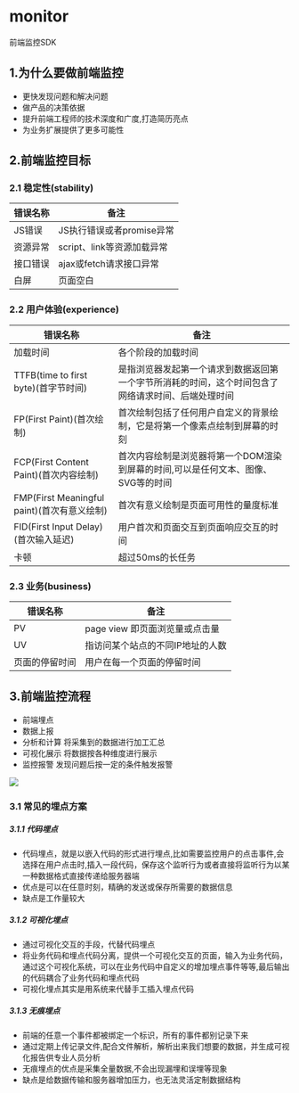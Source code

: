 # monitor
前端监控SDK

## 1.为什么要做前端监控
- 更快发现问题和解决问题
- 做产品的决策依据
- 提升前端工程师的技术深度和广度,打造简历亮点
- 为业务扩展提供了更多可能性
## 2.前端监控目标
### 2.1 稳定性(stability)
| **错误名称** | **备注** |
| --- | --- |
| JS错误 | JS执行错误或者promise异常 |
| 资源异常 | script、link等资源加载异常 |
| 接口错误 | ajax或fetch请求接口异常 |
| 白屏 | 页面空白 |

### 2.2 用户体验(experience)
| **错误名称** | **备注** |
| --- | --- |
| 加载时间 | 各个阶段的加载时间 |
| TTFB(time to first byte)(首字节时间) | 是指浏览器发起第一个请求到数据返回第一个字节所消耗的时间，这个时间包含了网络请求时间、后端处理时间 |
| FP(First Paint)(首次绘制) | 首次绘制包括了任何用户自定义的背景绘制，它是将第一个像素点绘制到屏幕的时刻 |
| FCP(First Content Paint)(首次内容绘制) | 首次内容绘制是浏览器将第一个DOM渲染到屏幕的时间,可以是任何文本、图像、SVG等的时间 |
| FMP(First Meaningful paint)(首次有意义绘制) | 首次有意义绘制是页面可用性的量度标准 |
| FID(First Input Delay)(首次输入延迟) | 用户首次和页面交互到页面响应交互的时间 |
| 卡顿 | 超过50ms的长任务 |

### 2.3 业务(business)
| **错误名称** | **备注** |
| --- | --- |
| PV | page view 即页面浏览量或点击量 |
| UV | 指访问某个站点的不同IP地址的人数 |
| 页面的停留时间 | 用户在每一个页面的停留时间 |

## 3.前端监控流程

- 前端埋点
- 数据上报
- 分析和计算 将采集到的数据进行加工汇总
- 可视化展示 将数据按各种维度进行展示
- 监控报警 发现问题后按一定的条件触发报警

![](https://cdn.nlark.com/yuque/0/2021/jpeg/301540/1624847824744-27dba60c-2c1f-49fb-9a47-47cc565d14a7.jpeg#clientId=ud06dedc4-9f98-4&from=paste&id=u0672571e&margin=%5Bobject%20Object%5D&originHeight=468&originWidth=1432&originalType=url&ratio=2&status=done&style=none&taskId=ubfeb5981-e51c-458d-9d1d-657be2bd761)
### 3.1 常见的埋点方案
##### 3.1.1 代码埋点

- 代码埋点，就是以嵌入代码的形式进行埋点,比如需要监控用户的点击事件,会选择在用户点击时,插入一段代码，保存这个监听行为或者直接将监听行为以某一种数据格式直接传递给服务器端
- 优点是可以在任意时刻，精确的发送或保存所需要的数据信息
- 缺点是工作量较大
##### 3.1.2 可视化埋点

- 通过可视化交互的手段，代替代码埋点
- 将业务代码和埋点代码分离，提供一个可视化交互的页面，输入为业务代码，通过这个可视化系统，可以在业务代码中自定义的增加埋点事件等等,最后输出的代码耦合了业务代码和埋点代码
- 可视化埋点其实是用系统来代替手工插入埋点代码
##### 3.1.3 无痕埋点

- 前端的任意一个事件都被绑定一个标识，所有的事件都别记录下来
- 通过定期上传记录文件,配合文件解析，解析出来我们想要的数据，并生成可视化报告供专业人员分析
- 无痕埋点的优点是采集全量数据,不会出现漏埋和误埋等现象
- 缺点是给数据传输和服务器增加压力，也无法灵活定制数据结构
